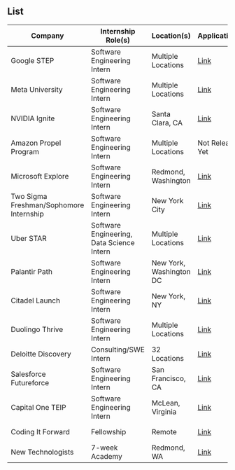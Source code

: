 ## List

| Company | Internship Role(s) | Location(s) | Application/Link | Date Posted |
| ------- | ------------------ | ----------- | ---------------- | ----------- |
| Google STEP | Software Engineering Intern | Multiple Locations | [Link](https://buildyourfuture.withgoogle.com/programs/step) | Soon |
| Meta University | Software Engineering Intern | Multiple Locations | [Link](https://www.metacareers.com/careerprograms/pathways/metauniversity) | Soon |
| NVIDIA Ignite | Software Engineering Intern | Santa Clara, CA | [Link](https://nvidia.wd5.myworkdayjobs.com/en-US/NVIDIAExternalCareerSite/job/US-CA-Santa-Clara/NVIDIA-2025-Ignite-Internships--Software-Engineering_JR1987620) | September 16th |
| Amazon Propel Program | Software Engineering Intern | Multiple Locations | Not Released Yet | Soon |
| Microsoft Explore | Software Engineering Intern | Redmond, Washington | [Link](https://careers.microsoft.com/v2/global/en/exploremicrosoft) | September 30th |
| Two Sigma Freshman/Sophomore Internship | Software Engineering Intern | New York City | [Link](https://www.twosigma.com/careers/internships/) | Soon |
| Uber STAR | Software Engineering, Data Science Intern | Multiple Locations | [Link](https://www.uber.com/us/en/careers/uberstar/) | Closed |
| Palantir Path | Software Engineering Intern | New York, Washington DC | [Link](https://www.palantir.com/careers/students/path/) | Soon |
| Citadel Launch | Software Engineering Intern | New York, NY | [Link](https://www.citadel.com/careers/details/launch-2025-intern-us/) | July 31st |
| Duolingo Thrive | Software Engineering Intern | Multiple Locations | [Link](https://careers.duolingo.com/?type=Thrive%20Program) | Soon |
| Deloitte Discovery | Consulting/SWE Intern | 32 Locations | [Link](https://apply.deloitte.com/careers/JobDetail/Deloitte-Consulting-Discovery-Intern-Sophomore-Summer-2025/189147) | Early August |
| Salesforce Futureforce | Software Engineering Intern | San Francisco, CA | [Link](https://careers.salesforce.com/en/jobs/jr262842/summer-2025-intern-software-engineer/) | August 6th |
| Capital One TEIP | Software Engineering Intern | McLean, Virginia | [Link](https://www.capitalonecareers.com/job/mclean/technology-early-internship-program-summer-2025/31238/68391445344) | Closed |
| Coding It Forward | Fellowship | Remote | [Link](https://codingitforward.com/fellowship) | Mid October |
| New Technologists | 7-week Academy | Redmond, WA | [Link](https://newtechnologists.com/apply.html) | Early January |
